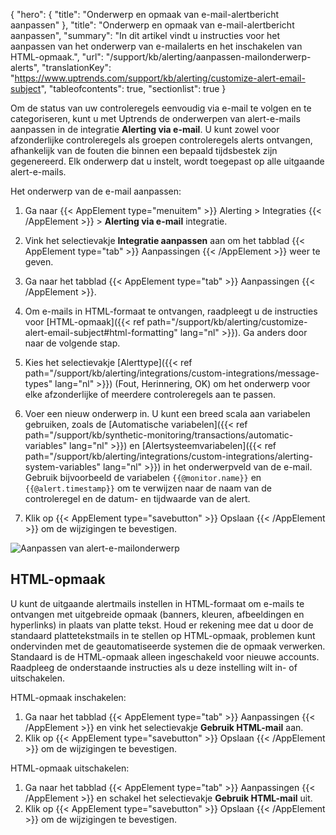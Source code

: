{
  "hero": {
    "title": "Onderwerp en opmaak van e-mail-alertbericht aanpassen"
  },
  "title": "Onderwerp en opmaak van e-mail-alertbericht aanpassen",
  "summary": "In dit artikel vindt u instructies voor het aanpassen van het onderwerp van e-mailalerts en het inschakelen van HTML-opmaak.",
  "url": "/support/kb/alerting/aanpassen-mailonderwerp-alerts",
  "translationKey": "https://www.uptrends.com/support/kb/alerting/customize-alert-email-subject",
  "tableofcontents": true,
  "sectionlist": true
}

Om de status van uw controleregels eenvoudig via e-mail te volgen en te categoriseren, kunt u met Uptrends de onderwerpen van alert-e-mails aanpassen in de integratie **Alerting via e-mail**. U kunt zowel voor afzonderlijke controleregels als groepen controleregels alerts ontvangen, afhankelijk van de fouten die binnen een bepaald tijdsbestek zijn gegenereerd. Elk onderwerp dat u instelt, wordt toegepast op alle uitgaande alert-e-mails.

Het onderwerp van de e-mail aanpassen:

1. Ga naar {{< AppElement type="menuitem" >}} Alerting > Integraties {{< /AppElement >}} > **Alerting via e-mail** integratie. 
2. Vink het selectievakje **Integratie aanpassen** aan om het tabblad {{< AppElement type="tab" >}} Aanpassingen {{< /AppElement >}} weer te geven.
3. Ga naar het tabblad {{< AppElement type="tab" >}} Aanpassingen {{< /AppElement >}}.
4. Om e-mails in HTML-formaat te ontvangen, raadpleegt u de instructies voor [HTML-opmaak]({{< ref path="/support/kb/alerting/customize-alert-email-subject#html-formatting" lang="nl" >}}). Ga anders door naar de volgende stap.
5. Kies het selectievakje [Alerttype]({{< ref path="/support/kb/alerting/integrations/custom-integrations/message-types" lang="nl" >}}) (Fout, Herinnering, OK) om het onderwerp voor elke afzonderlijke of meerdere controleregels aan te passen. 
6. Voer een nieuw onderwerp in. U kunt een breed scala aan variabelen gebruiken, zoals de [Automatische variabelen]({{< ref path="/support/kb/synthetic-monitoring/transactions/automatic-variables" lang="nl" >}}) en [Alertsysteemvariabelen]({{< ref path="/support/kb/alerting/integrations/custom-integrations/alerting-system-variables" lang="nl" >}}) in het onderwerpveld van de e-mail. Gebruik bijvoorbeeld de variabelen `{{@monitor.name}}` en `{{@alert.timestamp}}` om te verwijzen naar de naam van de controleregel en de datum- en tijdwaarde van de alert.

7. Klik op {{< AppElement type="savebutton" >}} Opslaan {{< /AppElement >}} om de wijzigingen te bevestigen.


![Aanpassen van alert-e-mailonderwerp](/img/content/scr-customizing-email-subjects_020624.min.png)

## HTML-opmaak

U kunt de uitgaande alertmails instellen in HTML-formaat om e-mails te ontvangen met uitgebreide opmaak (banners, kleuren, afbeeldingen en hyperlinks) in plaats van platte tekst. Houd er rekening mee dat u door de standaard plattetekstmails in te stellen op HTML-opmaak, problemen kunt ondervinden met de geautomatiseerde systemen die de opmaak verwerken. Standaard is de HTML-opmaak alleen ingeschakeld voor nieuwe accounts. Raadpleeg de onderstaande instructies als u deze instelling wilt in- of uitschakelen.

HTML-opmaak inschakelen:

1. Ga naar het tabblad {{< AppElement type="tab" >}} Aanpassingen {{< /AppElement >}} en vink het selectievakje **Gebruik HTML-mail** aan.
2. Klik op {{< AppElement type="savebutton" >}} Opslaan {{< /AppElement >}} om de wijzigingen te bevestigen.

HTML-opmaak uitschakelen:

1. Ga naar het tabblad {{< AppElement type="tab" >}} Aanpassingen {{< /AppElement >}} en schakel het selectievakje **Gebruik HTML-mail** uit.
2. Klik op {{< AppElement type="savebutton" >}} Opslaan {{< /AppElement >}} om de wijzigingen te bevestigen.
